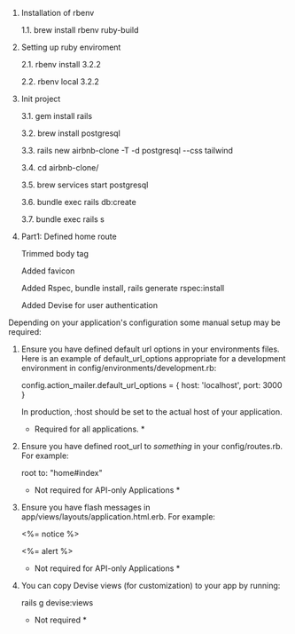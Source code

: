 1. Installation of rbenv

    1.1. brew install rbenv ruby-build

2. Setting up ruby enviroment

    2.1. rbenv install 3.2.2
    
    2.2. rbenv local 3.2.2

3. Init project
    
    3.1. gem install rails
    
    3.2. brew install postgresql 
    
    3.3. rails new airbnb-clone -T -d postgresql --css tailwind
    
    3.4. cd airbnb-clone/
    
    3.5. brew services start postgresql
    
    3.6. bundle exec rails db:create 
    
    3.7. bundle exec rails s

4. Part1:
	Defined home route	

	Trimmed body tag
	
	Added favicon
	
	Added Rspec, bundle install, rails generate rspec:install

	Added Devise for user authentication

Depending on your application's configuration some manual setup may be required:

  1. Ensure you have defined default url options in your environments files. Here
     is an example of default_url_options appropriate for a development environment
     in config/environments/development.rb:

       config.action_mailer.default_url_options = { host: 'localhost', port: 3000 }

     In production, :host should be set to the actual host of your application.

     * Required for all applications. *

  2. Ensure you have defined root_url to *something* in your config/routes.rb.
     For example:

       root to: "home#index"
     
     * Not required for API-only Applications *

  3. Ensure you have flash messages in app/views/layouts/application.html.erb.
     For example:

       <p class="notice"><%= notice %></p>
       <p class="alert"><%= alert %></p>

     * Not required for API-only Applications *

  4. You can copy Devise views (for customization) to your app by running:

       rails g devise:views
       
     * Not required *

 	
